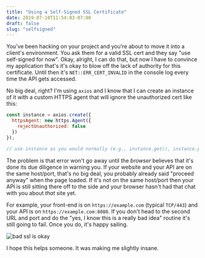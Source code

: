 ```yaml
---
title: "Using a Self-Signed SSL Certificate"
date: 2019-07-10T11:54:03-07:00
draft: false
slug: "selfsigned"
---
```


You've been hacking on your project and you're about to move it into a client's
environment. You ask them for a valid SSL cert and they say "use self-signed
for now". Okay, alright, I can do that, but now I have to convince my
application that's it's okay to blow off the lack of authority for this
certificate. Until then it's `NET::ERR_CERT_INVALID` in the console log every
time the API gets accessed.

No big deal, right? I'm using `axios` and I know that I can create an instance
of it with a custom HTTPS agent that will ignore the unauthorized cert like
this:

```js
const instance = axios.create({
  httpsAgent: new https.Agent({
    rejectUnauthorized: false
  })
});

// use instance as you would normally (e.g., instance.get(), instance.post())
```

The problem is that error won't go away until the _browser_ believes that
it's done its due diligence in warning you. If your website and your API are
on the same host/port, that's no big deal, you probably already said "proceed
anyway" when the page loaded. If it's not on the same host/port then your
API is still sitting there off to the side and your browser hasn't had that
chat with you about _that_ site yet.

For example, your front-end is on `https://example.com` (typical `TCP/443`) and
your API is on `https://example.com:8080`. If you don't head to the second
URL and port and do the "yes, I know this is a really bad idea" routine it's
still going to fail. Once you do, it's happy sailing.

![bad ssl is okay](/img/bad-ssl-is-okay.png)

I hope this helps someone. It was making me slightly insane.
